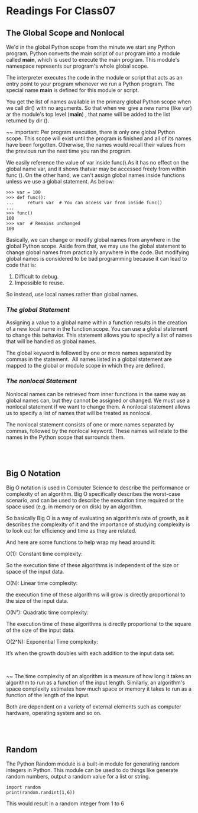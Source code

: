 # Readings For Class07

## **The Global Scope and Nonlocal**

We'd in the global Python scope from the minute we start any Python program. Python converts the main script of our program into a module called __main__, which is used to execute the main program. This module's namespace represents our program's whole global scope.

The interpreter executes the code in the module or script that acts as an entry point to your program whenever we run a Python program. The special name __main__ is defined for this module or script.

You get the list of names available in the primary global Python scope when we call dir() with no arguments. So that when we  give a new name (like var) ar the module's top level (__main__) , that name will be added to the list returned by dir ().

~~ important: Per program execution, there is only one global Python scope. This scope will exist until the program is finished and all of its names have been forgotten. Otherwise, the names would recall their values from the previous run the next time you ran the program.

We easily reference the value of var inside func().As it has no effect on the global name var, and it shows thatvar may be accessed freely from within func (). On the other hand, we can't assign global names inside functions unless we use a global statement.
As below:

```
>>> var = 100
>>> def func():
...     return var  # You can access var from inside func()
...
>>> func()
100
>>> var  # Remains unchanged
100
```

Basically, we can change or modify global names from anywhere in the global Python scope. Aside from that, we may use the global statement to change global names from practically anywhere in the code. But modifying global names is considered to be bad programming because it can lead to code that is:

1. Difficult to debug.
2. Impossible to reuse.

So instead, use local names rather than global names.


### ***The global Statement***

Assigning a value to a global name within a function results in the creation of a new local name in the function scope. You can use a global statement to change this behavior. This statement allows you to specify a list of names that will be handled as global names.

The global keyword is followed by one or more names separated by commas in the statement.  All names listed in a global statement are mapped to the global or module scope in which they are defined.

### ***The nonlocal Statement***

Nonlocal names can be retrieved from inner functions in the same way as global names can, but they cannot be assigned or changed. We must use a nonlocal statement if we want to change them. A nonlocal statement allows us to specify a list of names that will be treated as nonlocal.

The nonlocal statement consists of one or more names separated by commas, followed by the nonlocal keyword. These names will relate to the names in the Python scope that surrounds them.
 

<br>
<br>



## **Big O Notation**

Big O notation is used in Computer Science to describe the performance or complexity of an algorithm. Big O specifically describes the worst-case scenario, and can be used to describe the execution time required or the space used (e.g. in memory or on disk) by an algorithm.

So basically Big O is a way of evaluating an algorithm’s rate of growth, as it describes the complexity of it and the importance of studying complexity is to look out for efficiency and time as they are related.

And here are some functions to help wrap my head around it:

O(1): Constant time complexity:

So the execution time of these algorithms is independent of the size or space of the input data.

O(N): Linear time complexity:

the execution time of these algorithms will grow is directly proportional to the size of the input data.

O(N²): Quadratic time complexity:

The execution time of these algorithms is directly proportional to the square of the size of the input data.

O(2^N): Exponential Time complexity:

It’s when the growth doubles with each addition to the input data set.

<br>

~~ The time complexity of an algorithm is a measure of how long it takes an algorithm to run as a function of the input length. Similarly, an algorithm's space complexity estimates how much space or memory it takes to run as a function of the length of the input.

Both are dependent on a variety of external elements such as computer hardware, operating system and so on.
 

<br>
<br>


## **Random**

The Python Random module is a built-in module for generating random integers in Python. This module can be used to do things like generate random numbers, output a random value for a list or string.

```
import random
print(random.randint(1,6))
```
This would result in a random integer from 1 to 6
